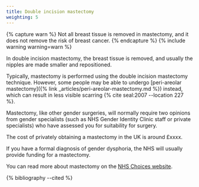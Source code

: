 ```yaml
---
title: Double incision mastectomy
weighting: 5
---
```


{% capture warn %}
Not all breast tissue is removed in mastectomy, and it does not remove the risk of breast cancer.
{% endcapture %}
{% include warning warning=warn %}

In double incision mastectomy, the breast tissue is removed, and usually the nipples are made smaller and repositioned.

Typically, mastectomy is performed using the double incision mastectomy technique. However, some people may be able to undergo [peri-areolar mastectomy]({% link _articles/peri-areolar-mastectomy.md %}) instead, which can result in less visible scarring {% cite seal:2007 --location 227 %}.

Mastectomy, like other gender surgeries, will normally require two opinions from gender specialists (such as NHS Gender Identity Clinic staff or private specialists) who have assessed you for suitability for surgery.

The cost of privately obtaining a mastectomy in the UK is around £xxxx.

If you have a formal diagnosis of gender dysphoria, the NHS will usually provide funding for a mastectomy.

You can read more about mastectomy on the [NHS Choices website](http://www.nhs.uk/conditions/mastectomy/Pages/Introduction.aspx).

{% bibliography --cited %}